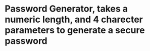 # Password Generator, takes a numeric length, and 4 charecter parameters to generate a secure password
